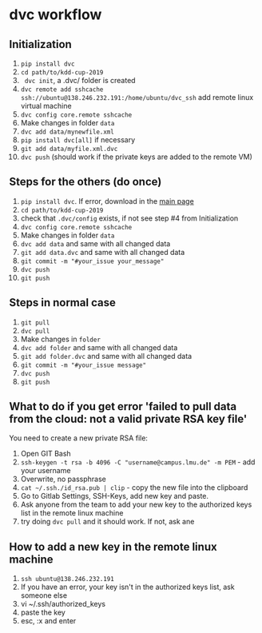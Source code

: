 # dvc workflow


## Initialization

1. `pip install dvc`
2. `cd path/to/kdd-cup-2019` 
3. ` dvc init`, a .dvc/ folder is created
4. `dvc remote add sshcache ssh://ubuntu@138.246.232.191:/home/ubuntu/dvc_ssh` add remote linux virtual machine 
5. `dvc config core.remote sshcache`
6. Make changes in folder `data`
7. `dvc add data/mynewfile.xml` 
8. `pip install dvc[all]` if necessary
9. `git add data/myfile.xml.dvc`
10. `dvc push` (should work if the private keys are added to the remote VM)


## Steps for the others (do once)

1. `pip install dvc`. If error, download in the [main page](https://dvc.org/)
2. `cd path/to/kdd-cup-2019` 
3. check that `.dvc/config` exists, if not see step \#4 from Initialization
4. `dvc config core.remote sshcache`
5. Make changes in folder `data`
6. `dvc add data` and same with all changed data
7. `git add data.dvc` and same with all changed data
8. `git commit -m "#your_issue your_message"`
9. `dvc push`
10. `git push`

## Steps in normal case

1. `git pull`
2. `dvc pull`
3. Make changes in `folder`
4. `dvc add folder` and same with all changed data
5. `git add folder.dvc` and same with all changed data
6. `git commit -m "#your_issue message"`
7. `dvc push`
8. `git push`

## What to do if you get error 'failed to pull data from the cloud: not a valid private RSA key file'

You need to create a new private RSA file:

1. Open GIT Bash
2. `ssh-keygen -t rsa -b 4096 -C "username@campus.lmu.de" -m PEM` - add your username
3. Overwrite, no passphrase
4. `cat ~/.ssh./id_rsa.pub | clip` - copy the new file into the clipboard
5. Go to Gitlab Settings, SSH-Keys, add new key and paste.
6. Ask anyone from the team to add your new key to the authorized keys list in the remote linux machine
7. try doing `dvc pull` and it should work. If not, ask ane


## How to add a new key in the remote linux machine

1. `ssh ubuntu@138.246.232.191`
2. If you have an error, your key isn't in the authorized keys list, ask someone else
3. vi ~/.ssh/authorized_keys 
4. paste the key
5. esc, :x and enter

